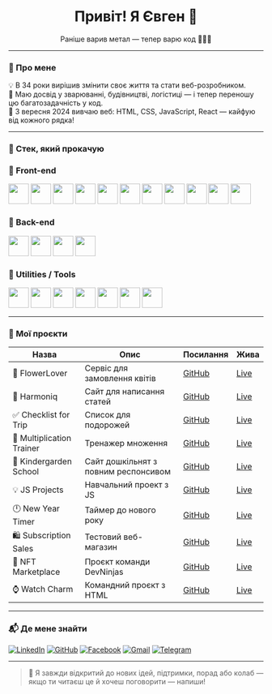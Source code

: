 <h1 align="center">Привіт! Я Євген 👋</h1>
<p align="center">Раніше варив метал — тепер варю код 👨‍💻🔥</p>

---

### 🌟 Про мене

💡 В 34 роки вирішив змінити своє життя та стати веб-розробником.  
🔧 Маю досвід у зварюванні, будівництві, логістиці — і тепер переношу цю багатозадачність у код.  
🚀 З вересня 2024 вивчаю веб: HTML, CSS, JavaScript, React — кайфую від кожного рядка!  

---

### 🔧 Стек, який прокачую

### 🔹 Front-end
[<img src="https://cdn.jsdelivr.net/gh/devicons/devicon/icons/html5/html5-original.svg" width="40" height="40"/>](https://developer.mozilla.org/docs/Web/HTML)
[<img src="https://cdn.jsdelivr.net/gh/devicons/devicon/icons/css3/css3-original.svg" width="40" height="40"/>](https://developer.mozilla.org/docs/Web/CSS) 
[<img src="https://cdn.jsdelivr.net/gh/devicons/devicon/icons/javascript/javascript-original.svg" width="40" height="40"/>](https://developer.mozilla.org/docs/Web/JavaScript) 
[<img src="https://cdn.jsdelivr.net/gh/devicons/devicon/icons/react/react-original.svg" width="40" height="40"/>](https://react.dev/) 
[<img src="https://cdn.jsdelivr.net/gh/devicons/devicon/icons/typescript/typescript-original.svg" width="40" height="40"/>](https://www.typescriptlang.org/docs/) 
[<img src="https://www.svgrepo.com/show/354262/react-router.svg" width="40" height="40"/>](https://reactrouter.com/) 
[<img src="https://raw.githubusercontent.com/reduxjs/redux/master/logo/logo.png" width="40" height="40"/>](https://redux-toolkit.js.org/) 
[<img src="https://user-images.githubusercontent.com/4060187/61057426-4e5a4600-a3c3-11e9-9114-630743e05814.png" width="40" height="40"/>](https://formik.org/docs/overview) 
[<img src="https://www.vectorlogo.zone/logos/i18next/i18next-icon.svg" width="40" height="40"/>](https://www.i18next.com/) 
[<img src="https://tanstack.com/assets/logo-color-100w-br5_Ikqp.png" width="40" height="40"/>](https://tanstack.com/query/latest) 
[<img src="https://user-images.githubusercontent.com/958486/218346783-72be5ae3-b953-4dd7-b239-788a882fdad6.svg" width="40" height="40"/>](https://docs.pmnd.rs/zustand/getting-started/introduction) 

### 🔹 Back-end
[<img src="https://cdn.iconscout.com/icon/free/png-256/free-node-js-1174925.png?f=webp" width="40" height="40"/>](https://nodejs.org/docs) 
[<img src="https://cdn.simpleicons.org/express/000000/FFFFFF" width="40" height="40"/>](https://expressjs.com/) 
[<img src="https://cdn.jsdelivr.net/gh/devicons/devicon/icons/mongodb/mongodb-original.svg" width="40" height="40"/>](https://www.mongodb.com/docs/) 
[<img src="https://avatars.githubusercontent.com/u/7552965?s=400&v=4" width="40" height="40"/>](https://mongoosejs.com/docs/guide.html) 

### 🔹 Utilities / Tools
[<img src="https://cdn.jsdelivr.net/gh/devicons/devicon/icons/vscode/vscode-original.svg" width="40" height="40"/>](https://code.visualstudio.com/) 
[<img src="https://github.gallerycdn.vsassets.io/extensions/github/vscode-github-actions/0.27.2/1749139672616/Microsoft.VisualStudio.Services.Icons.Default" width="40" height="40"/>](https://docs.github.com/en/actions) 
[<img src="https://cdn.jsdelivr.net/gh/devicons/devicon/icons/figma/figma-original.svg" width="40" height="40"/>](https://www.figma.com/) 
[<img src="https://cdn.jsdelivr.net/gh/devicons/devicon/icons/eslint/eslint-original.svg" width="40" height="40"/>](https://eslint.org/docs/latest/) 
[<img src="https://prettier.io/icon.png" width="40" height="40"/>](https://prettier.io/docs/en/index.html) 
[<img src="https://www.vectorlogo.zone/logos/getpostman/getpostman-icon.svg" width="40" height="40"/>](https://www.postman.com/) 
[<img src="https://cdn.jsdelivr.net/gh/devicons/devicon/icons/npm/npm-original-wordmark.svg" width="40" height="40"/>](https://www.npmjs.com/)

---

### 🧩 Мої проєкти

| Назва | Опис | Посилання | Жива |
|------|------|-----------|------|
| 🌷 FlowerLover | Сервіс для замовлення квітів | [GitHub](https://github.com/Jaelouss/flower-delivery-app) | [Live](https://flower-delivery-app-psi.vercel.app/) |
| 📄 Harmoniq | Сайт для написання статей  | [GitHub](https://github.com/Jaelouss/project-harmoniq-front-end) | [Live](https://project-harmoniq-front-end.vercel.app/) |
| ✅ Checklist for Trip | Список для подорожей | [GitHub](https://github.com/Jaelouss/checklist-for-trip) | [Live](https://jaelouss.github.io/checklist-for-trip/) |
| 🔢 Multiplication Trainer | Тренажер множення | [GitHub](https://github.com/Jaelouss/trainer-multiplication-table) | [Live](https://jaelouss.github.io/trainer-multiplication-table/) |
| 🧸 Kindergarden School | Сайт дошкільнят з повним респонсивом | [GitHub](https://github.com/Jaelouss/school-project) | [Live](https://jaelouss.github.io/school-project/) |
| 💡 JS Projects | Навчальний проект з JS| [GitHub](https://github.com/Jaelouss/js-project) | [Live](https://jaelouss.github.io/js-project/) |
| 🕛 New Year Timer | Таймер до нового року | [GitHub](https://github.com/Jaelouss/New-Year-Timer) | [Live](https://jaelouss.github.io/New-Year-Timer/) |
| 🛍️ Subscription Sales | Тестовий веб-магазин | [GitHub](https://github.com/Jaelouss/subscription-sales) | [Live](https://jaelouss.github.io/subscription-sales/) |
| 🧠 NFT Marketplace | Проєкт команди DevNinjas | [GitHub](https://github.com/Jaelouss/NFT-marketplace-DevNinjas) | [Live](https://jaelouss.github.io/NFT-marketplace-DevNinjas/) |
| ⌚ Watch Charm | Командний проєкт з HTML | [GitHub](https://github.com/Jaelouss/team-project-watch-charm) | [Live](https://jaelouss.github.io/team-project-watch-charm/) |

---

### 📬 Де мене знайти

[![LinkedIn](https://img.shields.io/badge/-LinkedIn-blue?style=flat-square&logo=linkedin&logoColor=white)](https://www.linkedin.com/in/eugen-alekseev/)
[![GitHub](https://img.shields.io/badge/-GitHub-181717?style=flat-square&logo=github&logoColor=white)](https://github.com/Jaelouss)
[![Facebook](https://img.shields.io/badge/-Facebook-1877F2?style=flat-square&logo=facebook&logoColor=white)](https://www.facebook.com/profile.php?id=100001152660992)
[![Gmail](https://img.shields.io/badge/-devilsbrother1@gmail.com-D14836?style=flat-square&logo=gmail&logoColor=white)](mailto:devilsbrother1@gmail.com)
[![Telegram](https://img.shields.io/badge/-Telegram-26A5E4?style=flat-square&logo=telegram&logoColor=white)](https://t.me/JevexSystems)

---

> 🧠 Я завжди відкритий до нових ідей, підтримки, порад або колаб — якщо ти читаєш це й хочеш поговорити — напиши!
